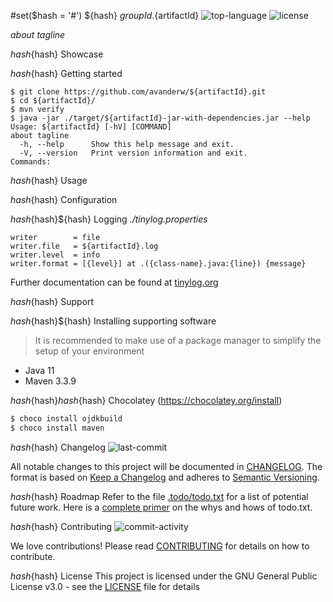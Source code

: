 #set($hash = '#')
${hash} ${groupId}.${artifactId}
![top-language](https://img.shields.io/github/languages/top/avanderw/${artifactId})
![license](https://img.shields.io/github/license/avanderw/${artifactId})

_about tagline_

${hash}${hash} Showcase

${hash}${hash} Getting started

```shell script
$ git clone https://github.com/avanderw/${artifactId}.git
$ cd ${artifactId}/
$ mvn verify
$ java -jar ./target/${artifactId}-jar-with-dependencies.jar --help
Usage: ${artifactId} [-hV] [COMMAND]
about tagline
  -h, --help      Show this help message and exit.
  -V, --version   Print version information and exit.
Commands:
```

${hash}${hash} Usage

${hash}${hash} Configuration

${hash}${hash}${hash} Logging
_./tinylog.properties_
```properties
writer        = file
writer.file   = ${artifactId}.log
writer.level  = info
writer.format = [{level}] at .({class-name}.java:{line}) {message}
```
Further documentation can be found at [tinylog.org](https://tinylog.org/v2/configuration/)

${hash}${hash} Support

${hash}${hash}${hash} Installing supporting software
> It is recommended to make use of a package manager to simplify the setup of your environment

- Java 11
- Maven 3.3.9

${hash}${hash}${hash}${hash} Chocolatey (https://chocolatey.org/install)
```cmd
$ choco install ojdkbuild
$ choco install maven 
```

${hash}${hash} Changelog
![last-commit](https://img.shields.io/github/last-commit/avanderw/${artifactId})
 
All notable changes to this project will be documented in [CHANGELOG](CHANGELOG.md). 
The format is based on [Keep a Changelog](https://keepachangelog.com/en/1.0.0/) 
and adheres to [Semantic Versioning](https://semver.org/spec/v2.0.0.html).

${hash}${hash} Roadmap
Refer to the file [.todo/todo.txt](.todo/todo.txt) for a list of potential future work.
Here is a [complete primer](https://github.com/todotxt/todo.txt) on the whys and hows of todo.txt.

${hash}${hash} Contributing
![commit-activity](https://img.shields.io/github/commit-activity/y/avanderw/${artifactId})
 
We love contributions! Please read [CONTRIBUTING](CONTRIBUTING.md) for details on how to contribute.

${hash}${hash} License 
This project is licensed under the GNU General Public License v3.0 - see the [LICENSE](LICENSE) file for details
